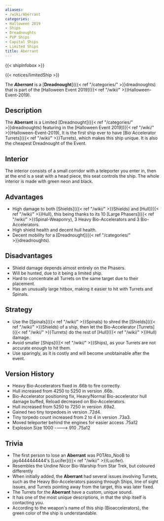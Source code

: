 ```yaml
---
aliases:
- /wiki/Aberrant
categories:
- Halloween 2019
- Ships
- Dreadnoughts
- PVP Ships
- Capital Ships
- Limited Ships
title: Aberrant
---  
```


{{< shipInfobox >}}   

{{< notices/limitedShip >}} 

The **_Aberrant_** is a [**Dreadnought**]({{< ref "/categories/" >}}dreadnoughts) that is part of the [Halloween Event 2019]({{< ref "/wiki/" >}}Halloween-Event-2019).

## Description

The **Aberrant** is a Limited [Dreadnought]({{< ref "/categories/" >}}dreadnoughts) featuring in the [Halloween Event 2019]({{< ref "/wiki/" >}}Halloween-Event-2019), It is the first ship ever to have [Bio Accelerator Turrets]({{< ref "/wiki/" >}}Turrets), which makes this ship unique. It is also the cheapest Dreadnought of the Event.

## Interior

The interior consists of a small corridor with a teleporter you enter in, then at the end is a seat with a head piece, this seat controls the ship. The whole interior is made with green neon and black.

## Advantages

- High damage to both [Shields]({{< ref "/wiki/" >}}Shields) and [Hull]({{< ref "/wiki/" >}}Hull), this being thanks to its 10 [Large Phasers]({{< ref "/wiki/" >}}Spinal-Weaponry), 3 Heavy Bio-Accelerators and 3 Bio-Accelerators.
- High shield health and decent hull health.
- Decent mobility for a [Dreadnought]({{< ref "/categories/" >}}dreadnoughts).

## Disadvantages

- Shield damage depends almost entirely on the Phasers.
- Will be hunted, due to it being a limited ship.
- Hard to concentrate all Turrets on the same target due to their placement.
- Has an unusually large hitbox, making it easier to hit with Turrets and Spinals.

## Strategy

- Use the [Spinals]({{< ref "/wiki/" >}}Spinals) to shred the [Shields]({{< ref "/wiki/" >}}Shields) of a ship, then let the Bio-Accelerator [Turrets]({{< ref "/wiki/" >}}Turrets) do the rest of [Hull]({{< ref "/wiki/" >}}Hull) damage.
- Avoid smaller [Ships]({{< ref "/wiki/" >}}Ships), as your Turrets are not accurate enough to hit them.
- Use sparingly, as it is costly and will become unobtainable after the event.

## Version History 

- Heavy Bio-Accelerators fixed in .66b to fire correctly.
- Hull increased from 4250 to 5250 in version .66b.
- Bio-Accelerator positioning fix, Heavy/Normal Bio-accelerator hull damage buffed, Reload decreased on Bio-Accelerators.
- Hull increased from 5250 to 7250 in version .69a2.
- Gained two tiny torpedoes in version .72d4.
- Tiny torpedo count increased from 2 to 4 in version .73a3.
- Moved teleporter behind the engines for easier access .75a12
- Explosion Size 1000 ----> 910 .75a12

## Trivia

- The first person to lose an **Aberrant** was P0TAto_NooB to jay4444444444's [Lucifer]({{< ref "/wiki/" >}}Lucifer).
- Resembles the Undine Nicor Bio-Warship from Star Trek, but coloured differently
- When initially added, the **Aberrant** had several issues involving Turrets, such as the Heavy Bio-Accelerators passing through Ships, line of sight issues, and Turrets pointing away from the target, this was later fixed.
- The Turrets for the **Aberrant** have a custom, unique sound.
- It has one of the most unique descriptions, in that the ship itself is contacting you.
- According to the weapon's name of this ship (Bioaccelerators), the green color of the ship is understandable.